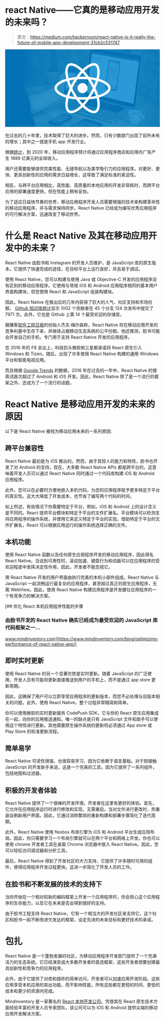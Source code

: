 # react Native——它真的是移动应用开发的未来吗？

> 原文：<https://medium.com/hackernoon/react-native-is-it-really-the-future-of-mobile-app-development-31cb2c531747>

![](img/4ffe20e3617d6293cf4731a4b613ba10.png)

在过去的几十年里，技术取得了巨大的进步。然而，只有少数部门出现了前所未有的增长；其中之一就是手机 app 开发行业。

根据[统计](https://www.statista.com/statistics/269025/worldwide-mobile-app-revenue-forecast/)，到 2020 年，移动应用程序预计将通过应用程序商店和应用内广告产生 1889 亿美元的全球收入。

用户还需要能够提供完美性能、无缝导航以及美学吸引力的应用程序。对更好、更快、更具创新性的应用的需求日益增长，这导致了满足标准的紧迫性。

相反，与跨平台应用相比，高性能、高质量的本地应用的开发非常耗时，而跨平台应用的部署速度更快，但在性能上稍有妥协。

为了适应日益快节奏的世界，移动应用程序开发人员需要增强的技术来构建革命性的移动应用程序，并与需求保持同步。React Native 已经成为编写优秀应用程序的可行解决方案，迅速改变了移动世界。

# 什么是 React Native 及其在移动应用开发中的未来？

React Native 由脸书和 Instagram 的开发人员维护，是 JavaScript 库的原生版本。它提供了快速完成的途径，在目标平台上运行良好，并且易于调试。

使用 React Native，您可以构建与使用 Java 或 Objective-C 开发的应用程序没有区别的移动应用程序。它使用与常规 iOS 和 Android 应用程序相同的基本用户界面构建块，但您使用 React 和 JavaScript 组装构建块。

因此，React Native 在推出后的几年内获得了巨大的人气、社区支持和市场份额。 [Github 知识库统计](https://facebook.github.io/react-native/)显示 1002 个贡献者在 45 个分支 124 次发布中提交了 7971 次。此外，它也是 Github 上第 14 个最受欢迎的存储库。

据播客[软件工程日报](https://softwareengineeringdaily.com/2017/04/11/the-future-of-react-native-with-brent-vatne-and-adam-perry/)的创始人杰夫·梅尔森称，React Native 将在移动应用开发的竞争利基中生存下来，并继续占据移动生态系统的公平份额。他还推测，脸书可能会开发自己的手机，专门用于支持 React Native 开发的应用程序。

在 2016 年的 F8 会议上，科技巨头微软和三星都承诺将 React 原生引入 Windows 和 Tizen。随后，出现了许多使用 React Native 构建的通用 Windows 平台和智能电视应用。

而且根据 [Google Trends](https://trends.google.com/trends/explore?date=today%2012-m&q=ios%20development,android%20development,react%20native) 的数据，2016 年在过去的一年中，React Native 的搜索词首次超过了 Android 和 iOS 开发。因此，React Native 除了是一个流行的框架之外，还成为了一个流行的话题。

# React Native 是移动应用开发的未来的原因

以下是 React Native 被视为移动应用未来的一系列原因:

## 跨平台兼容性

React Native 最初是为 iOS 推出的。然而，由于其惊人的能力和特性，脸书也开发了对 Android 的支持。现在，大多数 React Native APIs 都是跨平台的，这意味着开发人员可以通过 React Native 同时通过一个代码库构建 iOS 和 Android 应用程序。

此外，您可以在必要时方便地嵌入本机代码，为您的应用程序赋予更多特定于平台的真实性。这大大降低了开发成本，也节省了编写两个代码的时间。

如上所述，有些情况下你需要特定于平台，例如，iOS 和 Android 上的设计含义是不同的。React 提供平台模块和特定于平台的文件扩展名。平台模块可以检测支持应用程序的操作系统，并使用它来定义特定于平台的实现。借助特定于平台的文件扩展名，React 可以根据应用运行的操作系统选择正确的文件。

## 本机功能

使用 React Native 函数以及任何原生应用程序开发的移动应用程序，因此得名 React Native。当谈到可用性时，滚动加速、键盘行为和动画可以在应用程序的受欢迎程度中发挥决定性作用，因此，开发者不能忽视它。

用 React Native 开发的用户界面由执行完美的本机小部件组成。React Native 与 JavaScript 一起流畅运行最复杂的应用程序，甚至超过真正的原生应用程序，无需 WebView。因此，使用 React Native 构建应用程序是开发健壮应用程序的一个有竞争力的解决方案。

[](https://www.mindinventory.com/blog/optimizing-performance-of-react-native-app/) [## 优化 React 本机应用程序性能的步骤

### 由脸书开发的 React Native 确实已经成为最受欢迎的 JavaScript 库代码框架之一…

www.mindinventory.com](https://www.mindinventory.com/blog/optimizing-performance-of-react-native-app/) 

## 即时实时更新

使用 React Native 的另一个显著优势是实时更新。随着 JavaScript 的广泛使用，开发人员有可能将更新直接推送到用户的手机上，而不是通过 app store 更新周期。

因此，这确保了用户可以立即享受应用程序的更新版本，而您不必处理与旧版本相关的问题。此外，使用 React Native，整个过程非常精简和简单。

你可以使用微软的实时更新服务 CodePush SDK，它与你的 React 原生应用集成在一起，向你的应用推送通知。唯一的缺点是只有 JavaScript 文件和助手可以使用这个特性进行更新。其他需要原生操作系统的更新将必须通过 App store 或 Play Store 的标准更新流程。

## 简单易学

React Native 可读性很强，也很容易学习，因为它依赖于语言基础。对于刚接触 JavaScript 的开发新手来说，这是一个完美的工具，因为它提供了一系列组件，包括地图和过滤器。

## 积极的开发者体验

React Native 提供了一个很棒的开发环境，开发者在这里有更好的体验。首先，它允许在应用程序运行时进行修改和实现，无需重启。当对文件进行更改时，热重装会刷新用户界面。因此，它通过消除繁琐的重新构建和部署步骤简化了迭代周期。

此外，React Native 使用 flexbox 布局引擎为 iOS 和 Android 平台生成应用布局。因此，你只需要学习一个布局引擎就可以在两个平台和网络上开发。你也可以使用 chrome 开发者工具在桌面 Chrome 浏览器中嵌入 React Native。因此，您可以轻松访问调试器和分析工具。

最后，React Native 得到了开发社区的大力支持，它提供了许多随时可用的组件，使得应用程序开发过程更快。这进一步简化了开发人员的工作。

## 在脸书和不断发展的技术的支持下

当你开始在一个相对较新的编码框架上开发一个应用程序时，你会担心这个应用程序的生存能力，以及它在未来是否会得到很好的支持。

由于脸书工程支持 React Native，它有一个相当大的开发社区来支持它。这个社区和脸书一起不断改进欠发达的框架，设定先进的未来目标和更好技术的承诺。

# 包扎

React Native 是一个蓬勃发展的社区，为移动应用程序开发部门提供了一个充满活力的生态系统。它已经演变成大多数开发者的首选框架，这些开发者想要创建最具创新性和竞争力的应用程序。

此外，由于它提供了对库和插件的简单访问，开发者可以加速应用开发阶段。这些应用享受本机应用的突出功能，而不影响性能，所有这些都在更短的时间、更低的成本和更少的资源内完成。

Mindinventory 是一家著名的 [React 本地开发公司](https://www.mindinventory.com/react-native-app-development.php)。凭借其在 React 原生技术方面经验丰富的开发人员专家团队，该公司可以为 iOS 和 Android 提供尖端的移动应用开发解决方案。